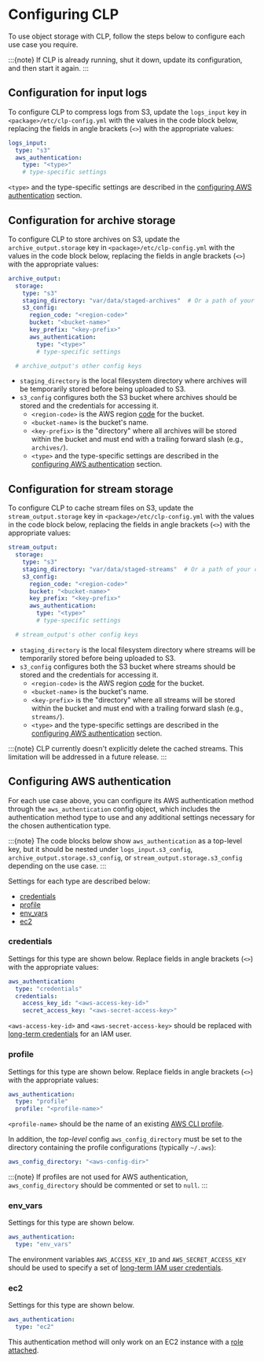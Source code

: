 # Configuring CLP

To use object storage with CLP, follow the steps below to configure each use case you require.

:::{note}
If CLP is already running, shut it down, update its configuration, and then start it again.
:::

## Configuration for input logs

To configure CLP to compress logs from S3, update the `logs_input` key in
`<package>/etc/clp-config.yml` with the values in the code block below, replacing the fields in
angle brackets (`<>`) with the appropriate values:

```yaml
logs_input:
  type: "s3"
  aws_authentication:
    type: "<type>"
    # type-specific settings
```

`<type>` and the type-specific settings are described in the
[configuring AWS authentication](#configuring-aws-authentication) section.

## Configuration for archive storage

To configure CLP to store archives on S3, update the `archive_output.storage` key in
`<package>/etc/clp-config.yml` with the values in the code block below, replacing the fields in
angle brackets (`<>`) with the appropriate values:

```yaml
archive_output:
  storage:
    type: "s3"
    staging_directory: "var/data/staged-archives"  # Or a path of your choosing
    s3_config:
      region_code: "<region-code>"
      bucket: "<bucket-name>"
      key_prefix: "<key-prefix>"
      aws_authentication:
        type: "<type>"
        # type-specific settings

  # archive_output's other config keys
```

* `staging_directory` is the local filesystem directory where archives will be temporarily stored
  before being uploaded to S3.
* `s3_config` configures both the S3 bucket where archives should be stored and the credentials
  for accessing it.
  * `<region-code>` is the AWS region [code][aws-region-codes] for the bucket.
  * `<bucket-name>` is the bucket's name.
  * `<key-prefix>` is the "directory" where all archives will be stored within the bucket and
    must end with a trailing forward slash (e.g., `archives/`).
  * `<type>` and the type-specific settings are described in the
    [configuring AWS authentication](#configuring-aws-authentication) section.

## Configuration for stream storage

To configure CLP to cache stream files on S3, update the `stream_output.storage` key in
`<package>/etc/clp-config.yml` with the values in the code block below, replacing the fields in
angle brackets (`<>`) with the appropriate values:

```yaml
stream_output:
  storage:
    type: "s3"
    staging_directory: "var/data/staged-streams"  # Or a path of your choosing
    s3_config:
      region_code: "<region-code>"
      bucket: "<bucket-name>"
      key_prefix: "<key-prefix>"
      aws_authentication:
        type: "<type>"
        # type-specific settings

  # stream_output's other config keys
```

* `staging_directory` is the local filesystem directory where streams will be temporarily stored
  before being uploaded to S3.
* `s3_config` configures both the S3 bucket where streams should be stored and the credentials
  for accessing it.
  * `<region-code>` is the AWS region [code][aws-region-codes] for the bucket.
  * `<bucket-name>` is the bucket's name.
  * `<key-prefix>` is the "directory" where all streams will be stored within the bucket and
    must end with a trailing forward slash (e.g., `streams/`).
  * `<type>` and the type-specific settings are described in the
    [configuring AWS authentication](#configuring-aws-authentication) section.

:::{note}
CLP currently doesn't explicitly delete the cached streams. This limitation will be addressed in a
future release.
:::

## Configuring AWS authentication

For each use case above, you can configure its AWS authentication method through the
`aws_authentication` config object, which includes the authentication method type to use and any
additional settings necessary for the chosen authentication type.

:::{note}
The code blocks below show `aws_authentication` as a top-level key, but it should be nested under
`logs_input.s3_config`, `archive_output.storage.s3_config`, or `stream_output.storage.s3_config`
depending on the use case.
:::

Settings for each type are described below:

* [credentials](#credentials)
* [profile](#profile)
* [env_vars](#env_vars)
* [ec2](#ec2)

### credentials

Settings for this type are shown below. Replace fields in angle brackets (`<>`) with the appropriate
values:

```yaml
aws_authentication:
  type: "credentials"
  credentials:
    access_key_id: "<aws-access-key-id>"
    secret_access_key: "<aws-secret-access-key>"
```

`<aws-access-key-id>` and `<aws-secret-access-key>` should be replaced with
[long-term credentials](index.md#long-term-iam-user-credentials) for an IAM user.

### profile

Settings for this type are shown below. Replace fields in angle brackets (`<>`) with the appropriate
values:

```yaml
aws_authentication:
  type: "profile"
  profile: "<profile-name>"
```

`<profile-name>` should be the name of an existing [AWS CLI profile](index.md#named-profiles).

In addition, the _top-level_ config `aws_config_directory` must be set to the directory containing
the profile configurations (typically `~/.aws`):

```yaml
aws_config_directory: "<aws-config-dir>"
```

:::{note}
If profiles are not used for AWS authentication, `aws_config_directory` should be commented or set
to `null`.
:::

### env_vars

Settings for this type are shown below.

```yaml
aws_authentication:
  type: "env_vars"
```

The environment variables `AWS_ACCESS_KEY_ID` and `AWS_SECRET_ACCESS_KEY` should be used to specify
a set of [long-term IAM user credentials](index.md#long-term-iam-user-credentials).

### ec2

Settings for this type are shown below.

```yaml
aws_authentication:
  type: "ec2"
```

This authentication method will only work on an EC2 instance with a
[role attached](index.md#ec2-instance-iam-roles).

[aws-region-codes]: https://docs.aws.amazon.com/AmazonRDS/latest/UserGuide/Concepts.RegionsAndAvailabilityZones.html#Concepts.RegionsAndAvailabilityZones.Availability
